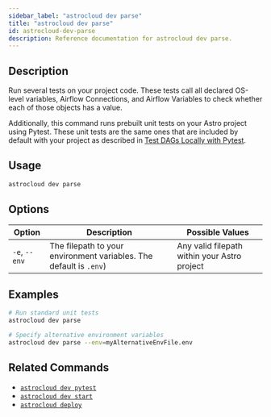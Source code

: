 ```yaml
---
sidebar_label: "astrocloud dev parse"
title: "astrocloud dev parse"
id: astrocloud-dev-parse
description: Reference documentation for astrocloud dev parse.
---
```


## Description

Run several tests on your project code. These tests call all declared OS-level variables, Airflow Connections, and Airflow Variables to check whether each of those objects has a value.

Additionally, this command runs prebuilt unit tests on your Astro project using Pytest. These unit tests are the same ones that are included by default with your project as described in [Test DAGs Locally with Pytest](test-and-troubleshoot-locally.md#test-dags-locally-with-pytest).

## Usage

```sh
astrocloud dev parse
```

## Options

| Option              | Description                                                                                   | Possible Values                                 |
| ------------------- | --------------------------------------------------------------------------------------------- | ----------------------------------------------- |
| `-e`, `--env`       | The filepath to your environment variables. The default is `.env`)                            | Any valid filepath within your Astro project    |

## Examples

```sh
# Run standard unit tests
astrocloud dev parse

# Specify alternative environment variables
astrocloud dev parse --env=myAlternativeEnvFile.env
```

## Related Commands

- [`astrocloud dev pytest`](cli-reference/astrocloud-dev-pytest.md)
- [`astrocloud dev start`](cli-reference/astrocloud-dev-start.md)
- [`astrocloud deploy`](cli-reference/astrocloud-deploy.md)
